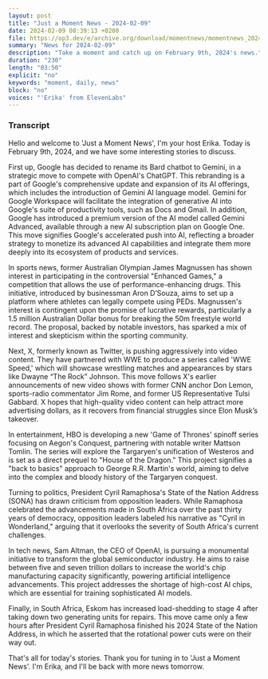 ```yaml
---
layout: post
title: "Just a Moment News - 2024-02-09"
date: 2024-02-09 08:39:13 +0200
file: https://op3.dev/e/archive.org/download/momentnews/momentnews_2024-02-09.mp3
summary: "News for 2024-02-09"
description: "Take a moment and catch up on February 9th, 2024's news."
duration: "230"
length: "03:50"
explicit: "no"
keywords: "moment, daily, news"
block: "no"
voices: "'Erika' from ElevenLabs"
---
```


### Transcript

Hello and welcome to 'Just a Moment News', I'm your host Erika. Today is February 9th, 2024, and we have some interesting stories to discuss.

First up, Google has decided to rename its Bard chatbot to Gemini, in a strategic move to compete with OpenAI's ChatGPT. This rebranding is a part of Google's comprehensive update and expansion of its AI offerings, which includes the introduction of Gemini AI language model. Gemini for Google Workspace will facilitate the integration of generative AI into Google's suite of productivity tools, such as Docs and Gmail. In addition, Google has introduced a premium version of the AI model called Gemini Advanced, available through a new AI subscription plan on Google One. This move signifies Google's accelerated push into AI, reflecting a broader strategy to monetize its advanced AI capabilities and integrate them more deeply into its ecosystem of products and services.

In sports news, former Australian Olympian James Magnussen has shown interest in participating in the controversial "Enhanced Games," a competition that allows the use of performance-enhancing drugs. This initiative, introduced by businessman Aron D’Souza, aims to set up a platform where athletes can legally compete using PEDs. Magnussen's interest is contingent upon the promise of lucrative rewards, particularly a 1.5 million Australian Dollar bonus for breaking the 50m freestyle world record. The proposal, backed by notable investors, has sparked a mix of interest and skepticism within the sporting community.

Next, X, formerly known as Twitter, is pushing aggressively into video content. They have partnered with WWE to produce a series called 'WWE Speed,' which will showcase wrestling matches and appearances by stars like Dwayne “The Rock” Johnson. This move follows X's earlier announcements of new video shows with former CNN anchor Don Lemon, sports-radio commentator Jim Rome, and former US Representative Tulsi Gabbard. X hopes that high-quality video content can help attract more advertising dollars, as it recovers from financial struggles since Elon Musk’s takeover.

In entertainment, HBO is developing a new 'Game of Thrones' spinoff series focusing on Aegon's Conquest, partnering with notable writer Mattson Tomlin. The series will explore the Targaryen's unification of Westeros and is set as a direct prequel to "House of the Dragon." This project signifies a "back to basics" approach to George R.R. Martin's world, aiming to delve into the complex and bloody history of the Targaryen conquest.

Turning to politics, President Cyril Ramaphosa's State of the Nation Address (SONA) has drawn criticism from opposition leaders. While Ramaphosa celebrated the advancements made in South Africa over the past thirty years of democracy, opposition leaders labeled his narrative as "Cyril in Wonderland," arguing that it overlooks the severity of South Africa's current challenges.

In tech news, Sam Altman, the CEO of OpenAI, is pursuing a monumental initiative to transform the global semiconductor industry. He aims to raise between five and seven trillion dollars to increase the world's chip manufacturing capacity significantly, powering artificial intelligence advancements. This project addresses the shortage of high-cost AI chips, which are essential for training sophisticated AI models.

Finally, in South Africa, Eskom has increased load-shedding to stage 4 after taking down two generating units for repairs. This move came only a few hours after President Cyril Ramaphosa finished his 2024 State of the Nation Address, in which he asserted that the rotational power cuts were on their way out.

That's all for today's stories. Thank you for tuning in to 'Just a Moment News'. I'm Erika, and I'll be back with more news tomorrow.
